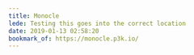 ```yaml
---
title: Monocle
lede: Testing this goes into the correct location
date: 2019-01-13 02:58:20
bookmark_of: https://monocle.p3k.io/
---
```



